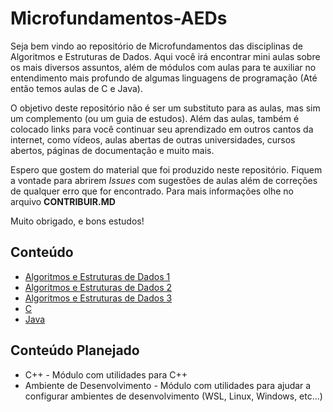 # Microfundamentos-AEDs

Seja bem vindo ao repositório de Microfundamentos das disciplinas de Algoritmos e Estruturas de Dados. Aqui você irá encontrar mini aulas 
sobre os mais diversos assuntos, além de módulos com aulas para te auxiliar no entendimento mais profundo de algumas linguagens de programação (Até então temos aulas de C e Java).

O objetivo deste repositório não é ser um substituto para as aulas, mas sim um complemento (ou um guia de estudos). Além das aulas, também é colocado links para você continuar seu aprendizado em outros cantos da internet, como vídeos, aulas abertas de outras universidades, cursos abertos, páginas de documentação e muito mais.

Espero que gostem do material que foi produzido neste repositório. Fiquem a vontade para abrirem *Issues* com sugestões de aulas além de correções de 
qualquer erro que for encontrado. Para mais informações olhe no arquivo **CONTRIBUIR.MD**

Muito obrigado, e bons estudos!

## Conteúdo

- [Algoritmos e Estruturas de Dados 1](AEDs1/README.md) 
- [Algoritmos e Estruturas de Dados 2](AEDs2/README.md) 
- [Algoritmos e Estruturas de Dados 3](AEDs3/README.md) 
- [C](C/README.md) 
- [Java](Java/README.md)

## Conteúdo Planejado

- C++ - Módulo com utilidades para C++
- Ambiente de Desenvolvimento - Módulo com utilidades para ajudar a configurar ambientes de desenvolvimento (WSL, Linux, Windows, etc...)
